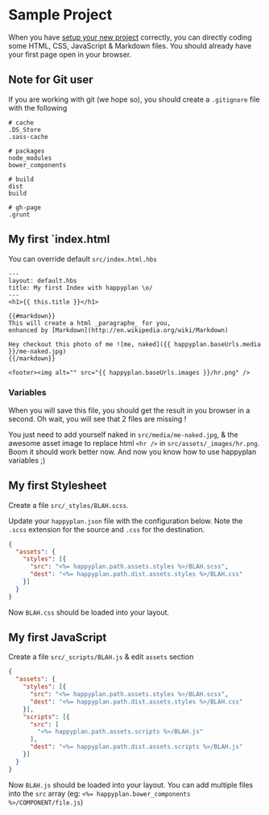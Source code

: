 # Sample Project

When you have [setup your new project](docs/1-Getting-Started.md#installation) correctly, you can directly coding some HTML, CSS, JavaScript & Markdown files.
You should already have your first page open in your browser.

## Note for Git user

If you are working with git (we hope so), you should create a `.gitignore` file with the following

    # cache
    .DS_Store
    .sass-cache

    # packages
    node_modules
    bower_components

    # build
    dist
    build

    # gh-page
    .grunt

## My first `index.html

You can override default `src/index.html.hbs`

    ---
    layout: default.hbs
    title: My first Index with happyplan \o/
    ---
    <h1>{{ this.title }}</h1>

    {{#markdown}}
    This will create a html _paragraphe_ for you,
    enhanced by [Markdown](http://en.wikipedia.org/wiki/Markdown)

    Hey checkout this photo of me ![me, naked]({{ happyplan.baseUrls.media }}/me-naked.jpg)
    {{/markdown}}

    <footer><img alt="" src="{{ happyplan.baseUrls.images }}/hr.png" />

### Variables

When you will save this file, you should get the result in you browser in a second.
Oh wait, you will see that 2 files are missing !

You just need to add yourself naked in `src/media/me-naked.jpg`,
& the awesome asset image to replace html `<hr />` in `src/assets/_images/hr.png`.
Boom it should work better now. And now you know how to use happyplan variables ;)

## My first Stylesheet

Create a file `src/_styles/BLAH.scss`.

Update your `happyplan.json` file with the configuration below.
Note the `.scss` extension for the source and `.css` for the destination.

```json
{
  "assets": {
    "styles": [{
      "src": "<%= happyplan.path.assets.styles %>/BLAH.scss",
      "dest": "<%= happyplan.path.dist.assets.styles %>/BLAH.css"
    }]
  }
}
```

Now `BLAH.css` should be loaded into your layout.

## My first JavaScript

Create a file `src/_scripts/BLAH.js` & edit `assets` section

```json
{
  "assets": {
    "styles": [{
      "src": "<%= happyplan.path.assets.styles %>/BLAH.scss",
      "dest": "<%= happyplan.path.dist.assets.styles %>/BLAH.css"
    }],
    "scripts": [{
      "src": [
        "<%= happyplan.path.assets.scripts %>/BLAH.js"
      ],
      "dest": "<%= happyplan.path.dist.assets.scripts %>/BLAH.js"
    }]
  }
}
```

Now `BLAH.js` should be loaded into your layout.
You can add multiple files into the `src` array (eg: `<%= happyplan.bower_components %>/COMPONENT/file.js`)
